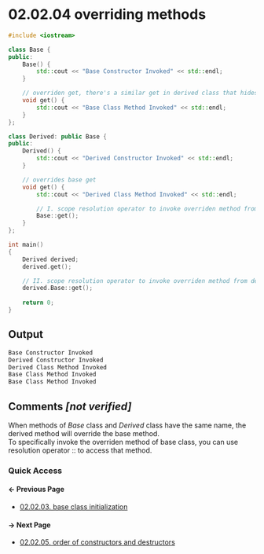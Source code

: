 # 02.02.04 overriding methods

```cxx
#include <iostream>

class Base {
public:
    Base() {
        std::cout << "Base Constructor Invoked" << std::endl;
    }

    // overriden get, there's a similar get in derived class that hides this get
    void get() {
        std::cout << "Base Class Method Invoked" << std::endl;
    }    
};

class Derived: public Base {
public:
    Derived() {
        std::cout << "Derived Constructor Invoked" << std::endl;
    }

    // overrides base get
    void get() {
        std::cout << "Derived Class Method Invoked" << std::endl;

        // I. scope resolution operator to invoke overriden method from derived scope
        Base::get();
    }
};

int main()
{
    Derived derived;
    derived.get();

    // II. scope resolution operator to invoke overriden method from derived object
    derived.Base::get();
    
    return 0;
}

```

## Output

```txt
Base Constructor Invoked
Derived Constructor Invoked
Derived Class Method Invoked
Base Class Method Invoked
Base Class Method Invoked
```

## Comments *[not verified]*

When methods of *Base* class and *Derived* class have the same name, the derived method will override the base method.  
To specifically invoke the overriden method of base class, you can use resolution operator :: to access that method.

### Quick Access

<div class="previous_page pagination">

#### &#8592; Previous Page

* [02.02.03. base class initialization](./../../02.object_oriented/02.inheritance/03.base_initialization.md)

</div>
<div class="next_page pagination">

#### &#8594; Next Page

* [02.02.05. order of constructors and destructors](./../../02.object_oriented/02.inheritance/05.ordering.md)

</div>
